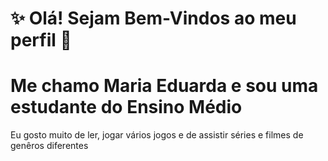  # ✨ Olá! Sejam Bem-Vindos ao meu perfil 👾


 
 # Me chamo Maria Eduarda e sou uma estudante do Ensino Médio
 Eu gosto muito de ler, jogar vários jogos e de assistir séries e filmes de genêros diferentes
 
